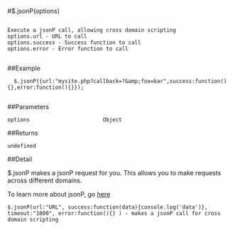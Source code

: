 #$.jsonP(options)

```

Execute a jsonP call, allowing cross domain scripting
options.url - URL to call
options.success - Success function to call
options.error - Error function to call
  
```

##Example

```
  $.jsonP({url:"mysite.php?callback=?&amp;foo=bar",success:function(){},error:function(){}});
  
```


##Parameters

```
options                       Object

```

##Returns

```
undefined
```

##Detail

$.jsonP makes a jsonP request for you.  This allows you to make requests across different domains.

To learn more about jsonP, go <a href="http://json-p.org/" target="_blank" data-ignore="true">here</a>


```
$.jsonP(url:"URL", success:function(data){console.log('data')}, timeout:"1000", error:function(){} ) - makes a jsonP call for cross domain scripting
```
